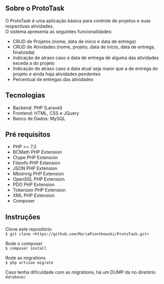 ## Sobre o ProtoTask

O ProtoTask é uma aplicação básica para controle de projetos e suas respectivas atividades.  
O sistema apresenta as seguintes funcionalidades:

- CRUD de Projetos (nome, data de início e data de entrega)
- CRUD de Atividades (nome, projeto, data de início, data de entrega, finalizada)
- Indicação de atraso caso a data de entrega de alguma das atividades exceda a do projeto
- Indicação de atraso caso a data atual seja maior que a de entrega do projeto e ainda haja atividades pendentes
- Percentual de entregas das atividades


## Tecnologias

- Backend: PHP (Laravel) 
- Frontend: HTML, CSS e JQuery
- Banco de Dados: MySQL 

## Pré requisitos

- PHP >= 7.3 
- BCMath PHP Extension
- Ctype PHP Extension
- Fileinfo PHP Extension
- JSON PHP Extension
- Mbstring PHP Extension
- OpenSSL PHP Extension
- PDO PHP Extension
- Tokenizer PHP Extension
- XML PHP Extension
- Composer

## Instruções

Clone este repositório  
```$ git clone <https://github.com/MariaPiontkowski/ProtoTask.git>```

Rode o composer  
```$ composer install```

Rode as migrations  
```$ php artisan migrate```

Caso tenha dificuldade com as migrations, há um DUMP da no diretório  
```database/```
